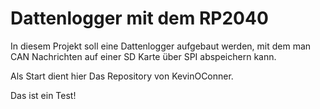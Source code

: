 # Dattenlogger mit dem RP2040


In diesem Projekt soll eine Dattenlogger aufgebaut werden, mit dem man 
CAN Nachrichten auf einer SD Karte über SPI abspeichern kann.

Als Start dient hier Das Repository von KevinOConner.


Das ist ein Test!